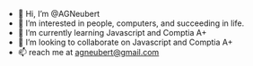 - 👋 Hi, I’m @AGNeubert
- 👀 I’m interested in people, computers, and succeeding in life.
- 🌱 I’m currently learning Javascript and Comptia A+
- 💞️ I’m looking to collaborate on Javascript and Comptia A+
- 📫 reach me at agneubert@gmail.com

<!---
AGNeubert/AGNeubert is a ✨ special ✨ repository because its `README.md` (this file) appears on your GitHub profile.
You can click the Preview link to take a look at your changes.
--->
